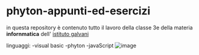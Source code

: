 # phyton-appunti-ed-esercizi

in questa repository è contenuto tutto il lavoro della classe 3e della materia **infornmatica** dell' [istituto galvani](https://www.iisgalvanimi.edu.it/)

linguaggi:
-visual basic
-phyton
-javaScript
![image](https://user-images.githubusercontent.com/90761176/133412095-04bf9946-ab16-4e19-b44d-fa1ebe802cd2.png)
